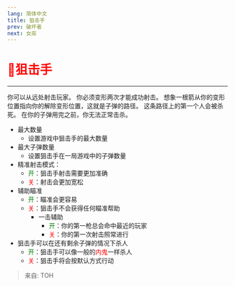 ```yaml
---
lang: 简体中文
title: 狙击手
prev: 破坏者
next: 女巫
---
```


# <font color="red">🎯<b>狙击手</b></font><Badge text="Killing" type="tip" vertical="middle"/>

***

你可以从远处射击玩家。 你必须变形两次才能成功射击。 想象一根箭从你的变形位置指向你的解除变形位置，这就是子弹的路径。 这条路径上的第一个人会被杀死。 在你的子弹用完之前，你无法正常击杀。

- 最大数量
  - 设置游戏中狙击手的最大数量
- 最大子弹数量
  - 设置狙击手在一局游戏中的子弹数量
- 精准射击模式：
  - <font color=green>开</font>：狙击手射击需要更加准确
  - <font color=red>关</font>：射击会更加宽松
- 辅助瞄准
  - <font color=green>开</font>：瞄准会更容易
  - <font color=red>关</font>：狙击手不会获得任何瞄准帮助
    - 一击辅助
      - <font color=green>开</font>：你的第一枪总会命中最近的玩家
      - <font color=red>关</font>：你的第一次射击照常进行
- 狙击手可以在还有剩余子弹的情况下杀人
  - <font color=green>开</font>：狙击手可以像一般的<font color=red>内鬼</font>一样杀人
  - <font color=red>关</font>：狙击手将会按默认方式行动

> 来自: TOH
